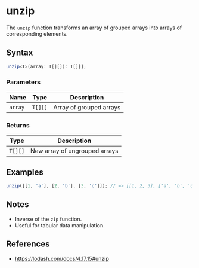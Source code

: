 # unzip

The `unzip` function transforms an array of grouped arrays into arrays of corresponding elements.

## Syntax

```typescript
unzip<T>(array: T[][]): T[][];
```

### Parameters

| Name     | Type      | Description                |
|----------|-----------|----------------------------|
| `array`  | `T[][]`   | Array of grouped arrays    |

### Returns

| Type      | Description                    |
|-----------|-------------------------------|
| `T[][]`   | New array of ungrouped arrays  |

## Examples

```typescript
unzip([[1, 'a'], [2, 'b'], [3, 'c']]); // => [[1, 2, 3], ['a', 'b', 'c']]
```

## Notes

* Inverse of the `zip` function.
* Useful for tabular data manipulation.

## References

* https://lodash.com/docs/4.17.15#unzip